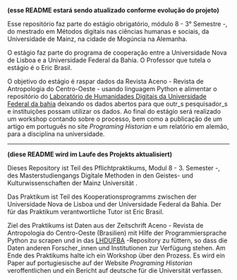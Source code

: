 **(esse README estará sendo atualizado conforme evolução do projeto)**

Esse repositório faz parte do estágio obrigatório, módulo 8 - 3° Semestre -, do mestrado em Métodos digitais nas ciências humanas e sociais, da Universidade de Mainz, na cidade de Mogúncia na Alemanha. 

O estágio faz parte do programa de cooperação entre a Universidade Nova de Lisboa e a Universidade Federal da Bahia. O Professor que tutela o estágio é o Eric Brasil. 

O objetivo do estágio é raspar dados da Revista Aceno - Revista de Antropologia do Centro-Oeste - usando linguagem Python e alimentar o repositório do [Laboratório de Humanidades Digitais da Universidade Federal da bahia](https://github.com/LABHDUFBA) deixando os dados abertos para que outr_s pesquisador_s e instituições possam utilizar os dados. Ao final do estágio será realizado um workshop contando sobre o processo, bem como a publicação de um artigo em português no site *Programing Historian* e um relatório em alemão, para a disciplina na universidade.

_________________________________________________________________________________________

**(diese README wird im Laufe des Projekts aktualisiert)**

Dieses Repository ist Teil des Pflichtpraktikums, Modul 8 - 3. Semester -, des Masterstudiengangs Digitale Methoden in den Geistes- und Kulturwissenschaften der Mainz Universität .

Das Praktikum ist Teil des Kooperationsprogramms zwischen der Universidade Nova de Lisboa und der Universidade Federal da Bahia. Der für das Praktikum verantwortliche Tutor ist Eric Brasil.

Ziel des Praktikums ist Daten aus der Zeitschrift Aceno - Revista de Antropologia do Centro-Oeste (Brasilien) mit Hilfe der Programmiersprache Python zu scrapen und in das [LHDUFBA](https://github.com/LABHDUFBA) -Repository zu füttern, so dass die Daten anderen Forscher_innen und Institutionen zur Verfügung stehen. Am Ende des Praktikums halte ich ein Workshop über den Prozess. Es wird ein Paper auf portugiesische auf der Website *Programing Historian* veroffentlichen und ein Bericht auf deutsche für die Universität verfassen.
